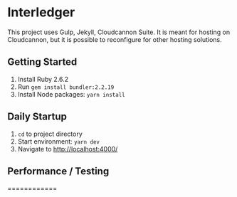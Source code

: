 # Interledger

This project uses Gulp, Jekyll, Cloudcannon Suite. It is meant for hosting on Cloudcannon, but it is possible to reconfigure for other hosting solutions.

## Getting Started ##
1. Install Ruby 2.6.2
2. Run `gem install bundler:2.2.19`
3. Install Node packages: `yarn install`

## Daily Startup ##
1. `cd` to project directory
2. Start environment: `yarn dev`
3. Navigate to [http://localhost:4000/](http://localhost:4000/)

## Performance / Testing ##


============
